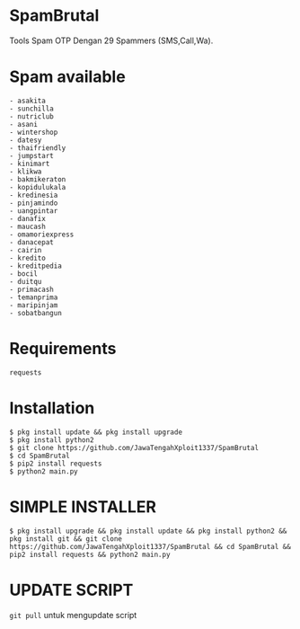 # SpamBrutal
Tools Spam OTP Dengan 29 Spammers (SMS,Call,Wa).
# Spam available
```
- asakita
- sunchilla 
- nutriclub
- asani
- wintershop
- datesy
- thaifriendly
- jumpstart
- kinimart
- klikwa
- bakmikeraton
- kopidulukala
- kredinesia
- pinjamindo
- uangpintar
- danafix
- maucash 
- omamoriexpress
- danacepat
- cairin
- kredito
- kreditpedia
- bocil
- duitqu
- primacash
- temanprima
- maripinjam
- sobatbangun
```
# Requirements
```
requests
```
# Installation
```
$ pkg install update && pkg install upgrade
$ pkg install python2
$ git clone https://github.com/JawaTengahXploit1337/SpamBrutal
$ cd SpamBrutal
$ pip2 install requests
$ python2 main.py
```

# SIMPLE INSTALLER
```
$ pkg install upgrade && pkg install update && pkg install python2 && pkg install git && git clone https://github.com/JawaTengahXploit1337/SpamBrutal && cd SpamBrutal && pip2 install requests && python2 main.py
```
# UPDATE SCRIPT

 ```git pull``` untuk mengupdate script
